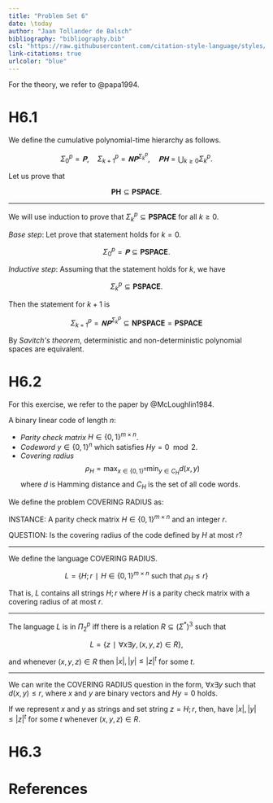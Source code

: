 ```yaml
---
title: "Problem Set 6"
date: \today
author: "Jaan Tollander de Balsch"
bibliography: "bibliography.bib"
csl: "https://raw.githubusercontent.com/citation-style-language/styles/master/harvard-anglia-ruskin-university.csl"
link-citations: true
urlcolor: "blue"
---
```

For the theory, we refer to @papa1994.

# H6.1
We define the cumulative polynomial-time hierarchy as follows.

$$Σ_0^p=𝐏,\quad Σ_{k+1}^p=𝐍𝐏^{Σ_k^p},\quad 𝐏𝐇 = ⋃_{k≥0}Σ_k^p.$$

Let us prove that

$$\mathbf{PH} ⊆ \mathbf{PSPACE}.$$

---

We will use induction to prove that $Σ_k^p⊆\mathbf{PSPACE}$ for all $k≥0.$

*Base step*: Let prove that statement holds for $k=0.$

$$Σ_0^p=𝐏⊆\mathbf{PSPACE}.$$

*Inductive step*: Assuming that the statement holds for $k,$ we have

$$Σ_k^p⊆\mathbf{PSPACE}.$$

Then the statement for $k+1$ is

$$Σ_{k+1}^p=𝐍𝐏^{Σ_k^p}⊆\mathbf{NPSPACE}=\mathbf{PSPACE}$$

By *Savitch's theorem*, deterministic and non-deterministic polynomial spaces are equivalent.


# H6.2
For this exercise, we refer to the paper by @McLoughlin1984.

A binary linear code of length $n$:

- *Parity check matrix* $H∈\{0,1\}^{m×n}$.
- *Codeword* $y∈\{0,1\}^n$ which satisfies $Hy=0 \mod 2$.
- *Covering radius* 
  $$ρ_H=\max_{x∈\{0,1\}^n}\min_{y∈C_H} d(x,y)$$
  where $d$ is Hamming distance and $C_H$ is the set of all code words.

We define the problem COVERING RADIUS as:

INSTANCE: A parity check matrix $H∈\{0,1\}^{m×n}$ and an integer $r.$

QUESTION: Is the covering radius of the code defined by $H$ at most $r?$

---

We define the language COVERING RADIUS.

$$L = \{H;r ∣ H∈\{0,1\}^{m×n} \text{ such that } ρ_H≤r\}$$

That is, $L$ contains all strings $H;r$ where $H$ is a parity check matrix with a covering radius of at most $r.$

---

The language $L$ is in $Π_2^p$ iff there is a relation $R⊆(Σ^*)^3$ such that

$$L=\{z ∣ ∀x∃y, (x,y,z)∈R\},$$

and whenever $(x,y,z)∈R$ then $|x|,|y|≤|z|^t$ for some $t$.

---

We can write the COVERING RADIUS question in the form, $∀x∃y$ such that $d(x,y)≤r,$ where $x$ and $y$ are binary vectors and $Hy=0$ holds. 

If we represent $x$ and $y$ as strings and set string $z=H;r$, then, have $|x|,|y|≤|z|^t$ for some $t$ whenever $(x,y,z)∈R.$


# H6.3


# References
